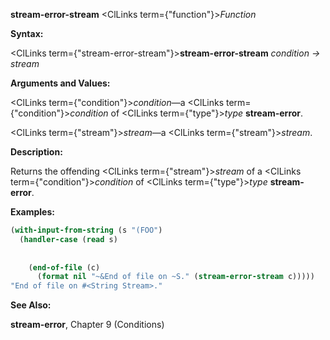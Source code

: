 **stream-error-stream** <ClLinks  term={"function"}><i>Function</i></ClLinks> 



**Syntax:** 



<ClLinks  term={"stream-error-stream"}><b>stream-error-stream</b></ClLinks> *condition → stream* 



**Arguments and Values:** 



<ClLinks  term={"condition"}><i>condition</i></ClLinks>—a <ClLinks  term={"condition"}><i>condition</i></ClLinks> of <ClLinks  term={"type"}><i>type</i></ClLinks> **stream-error**. 



<ClLinks  term={"stream"}><i>stream</i></ClLinks>—a <ClLinks  term={"stream"}><i>stream</i></ClLinks>. 



**Description:** 



Returns the offending <ClLinks  term={"stream"}><i>stream</i></ClLinks> of a <ClLinks  term={"condition"}><i>condition</i></ClLinks> of <ClLinks  term={"type"}><i>type</i></ClLinks> **stream-error**. 



**Examples:**
```lisp
(with-input-from-string (s "(FOO") 
  (handler-case (read s) 
    
    
    (end-of-file (c) 
      (format nil "~&End of file on ~S." (stream-error-stream c))))) 
"End of file on #<String Stream>." 
```
**See Also:** 



**stream-error**, Chapter 9 (Conditions) 



